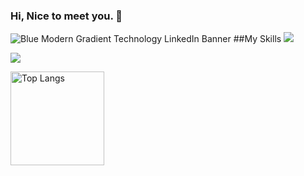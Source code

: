 ### Hi, Nice to meet you. 👋

<!--
**palm7710/palm7710** is a ✨ _special_ ✨ repository because its `README.md` (this file) appears on your GitHub profile.

Here are some ideas to get you started:

- 🔭 I’m currently working on ...
- 🌱 I’m currently learning ...
- 👯 I’m looking to collaborate on ...
- 🤔 I’m looking for help with ...
- 💬 Ask me about ...
- 📫 How to reach me: ...
- 😄 Pronouns: ...
- ⚡ Fun fact: ...
-->

![Blue Modern Gradient Technology LinkedIn Banner](https://github.com/palm7710/palm7710/assets/168710387/5d7a7952-2d5c-4cab-8b59-bd29993ae5d5)
##My Skills
![](https://skillicons.dev/icons?i=html,css,js,python,php)

![](https://github-profile-summary-cards.vercel.app/api/cards/profile-details?username=palm7710&theme=2077)
<!--
[![trophy](https://github-profile-trophy.vercel.app/?username=palm7710&theme=onedark)](https://github-profile-trophy.vercel.app/?username=ryo-ma&theme=tokyonight)
-->


<img alt="Top Langs" height="150px" src="https://github-readme-stats.vercel.app/api/top-langs/?username=palm7710&layout=compact&count_private=true&show_icons=true&theme=tokyonight" />
<!--
<img alt="github stats" height="150px" src="https://github-readme-stats.vercel.app/api?username=palm7710&count_private=true&show_icons=true&show_icons=true&theme=tokyonight" />
-->

